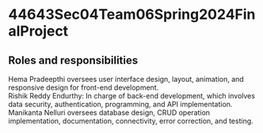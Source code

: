 # 44643Sec04Team06Spring2024FinalProject

 Roles and responsibilities 
---
Hema Pradeepthi oversees user interface design, layout, animation, and responsive design for front-end development. <br>
Rishik Reddy Endurthy: In charge of back-end development, which involves data security, authentication, programming, and API implementation. <br>
Manikanta Nelluri oversees database design, CRUD operation implementation, documentation, connectivity, error correction, and testing.                   
